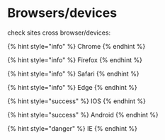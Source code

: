 # Browsers/devices

check sites cross browser/devices:

{% hint style="info" %}
Chrome
{% endhint %}

{% hint style="info" %}
Firefox
{% endhint %}

{% hint style="info" %}
Safari
{% endhint %}

{% hint style="info" %}
Edge
{% endhint %}

{% hint style="success" %}
IOS
{% endhint %}

{% hint style="success" %}
Android
{% endhint %}

{% hint style="danger" %}
IE
{% endhint %}
